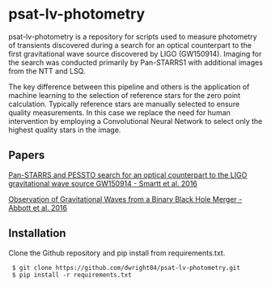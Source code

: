 # psat-lv-photometry

psat-lv-photometry is a repository for scripts used to measure photometry of transients discovered during a search for an optical counterpart to the first gravitational wave source discovered by LIGO (GW150914).  Imaging for the search was conducted primarily by Pan-STARRS1 with additional images from the NTT and LSQ.

The key difference between this pipeline and others is the application of machine learning to the selection of reference stars for the zero point calculation.  Typically reference stars are manually selected to ensure quality measurements.  In this case we replace the need for human intervention by employing a Convolutional Neural Network to select only the highest quality stars in the image.

## Papers
[Pan-STARRS and PESSTO search for an optical
counterpart to the LIGO gravitational wave source
GW150914 - Smartt et al. 2016](https://arxiv.org/pdf/1602.04156.pdf)

[Observation of Gravitational Waves from a Binary Black Hole Merger - Abbott et al. 2016](https://journals.aps.org/prl/pdf/10.1103/PhysRevLett.116.061102)

## Installation
Clone the Github repository and pip install from requirements.txt.

```
 $ git clone https://github.com/dwright04/psat-lv-photometry.git
 $ pip install -r requirements.txt
```

